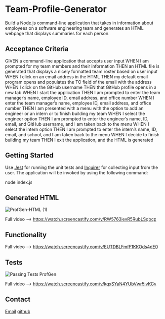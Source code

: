 # Team-Profile-Generator

Build a Node.js command-line application that takes in information about employees on a software engineering team and generates an HTML webpage that displays summaries for each person.

## Acceptance Criteria

GIVEN a command-line application that accepts user input
WHEN I am prompted for my team members and their information
THEN an HTML file is generated that displays a nicely formatted team roster based on user input
WHEN I click on an email address in the HTML
THEN my default email program opens and populates the TO field of the email with the address
WHEN I click on the GitHub username
THEN that GitHub profile opens in a new tab
WHEN I start the application
THEN I am prompted to enter the team manager’s name, employee ID, email address, and office number
WHEN I enter the team manager’s name, employee ID, email address, and office number
THEN I am presented with a menu with the option to add an engineer or an intern or to finish building my team
WHEN I select the engineer option
THEN I am prompted to enter the engineer’s name, ID, email, and GitHub username, and I am taken back to the menu
WHEN I select the intern option
THEN I am prompted to enter the intern’s name, ID, email, and school, and I am taken back to the menu
WHEN I decide to finish building my team
THEN I exit the application, and the HTML is generated


## Getting Started
Use [Jest](https://www.npmjs.com/package/jest) for running the unit tests and [Inquirer](https://www.npmjs.com/package/inquirer) for collecting input from the user. The application will be invoked by using the following command:

node index.js

## Generated HTML
![ProfGen-HTML (1)](https://user-images.githubusercontent.com/87335354/138543085-6875b83e-33aa-4ad3-a03c-336d5bf47830.gif)

Full video --> https://watch.screencastify.com/v/RW5763ievR5RubLSqbcp

## Functionality
Full video --> https://watch.screencastify.com/v/EUTDBLFmfF1KKOds4dE0

## Tests
![Passing Tests ProfGen](https://user-images.githubusercontent.com/87335354/138543306-689da2e2-4b6e-4f17-8578-d378f0be41ba.gif)

Full video --> https://watch.screencastify.com/v/kqxSYaN4YUbVwr5ivKCv

## Contact
[Email](pamelac021@gmail.com)
[github](github.com/pamelac21)
